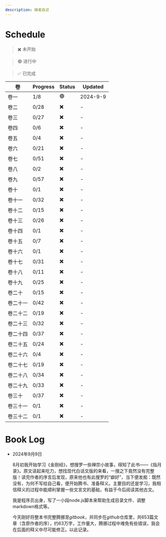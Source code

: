 ```yaml
---
description: 编者自述
---
```


# Schedule

> ✖️ 未开始

> 🟢 进行中

> ✅ 已完成

|卷|Progress|Status|Updated
|---|---|---|---|
|卷一|1/8|🟢|2024-9-9|
|卷二|0/28|✖️|-|
|卷三|0/27|✖️|-|
|卷四|0/6|✖️|-|
|卷五|0/4|✖️|-|
|卷六|0/21|✖️|-|
|卷七|0/51|✖️|-|
|卷八|0/2|✖️|-|
|卷九|0/57|✖️|-|
|卷十|0/1|✖️|-|
|卷十一|0/32|✖️|-|
|卷十二|0/15|✖️|-|
|卷十三|0/26|✖️|-|
|卷十四|0/1|✖️|-|
|卷十五|0/7|✖️|-|
|卷十六|0/1|✖️|-|
|卷十七|0/31|✖️|-|
|卷十八|0/11|✖️|-|
|卷十九|0/25|✖️|-|
|卷二十|0/15|✖️|-|
|卷二十一|0/42|✖️|-|
|卷二十二|0/19|✖️|-|
|卷二十三|0/32|✖️|-|
|卷二十四|0/37|✖️|-|
|卷二十五|0/24|✖️|-|
|卷二十六|0/4|✖️|-|
|卷二十七|0/19|✖️|-|
|卷二十八|0/34|✖️|-|
|卷二十九|0/33|✖️|-|
|卷三十|0/37|✖️|-|
|卷三十一|0/1|✖️|-|
|卷三十二|0/1|✖️|-|


# Book Log

- 2024年9月9日

  8月初我开始学习《金刚经》，想搜罗一些禅宗小故事，得知了此书——《指月录》。原文读起来吃力，想找现代白话文版的来看，一搜之下竟然没有完整版！读完作者的序言后发现，原来他也有此搜罗的“癖好”，当下便发痴：既然没有，为何不写给自己看，便开始腾书、准备释义。主要目的还是学习，我相信释义的过程中能顺利掌握一些文言文的基础，有益于今后阅读其他古文。
  
  我是程序员出身，写了一小段node.js脚本来帮助生成目录文件、调整markdown格式等。

  今天刚好将整本书完整腾挪至*gitbook*，并同步在*github*仓库里，共653篇文章（含原作者的序），约63万字，工作量大，腾挪过程中难免有些错误，我会在后面的释义中尽可能修正。以此记录。